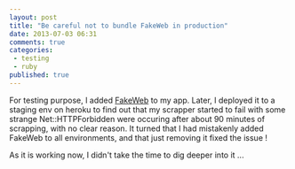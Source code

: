```yaml
---
layout: post
title: "Be careful not to bundle FakeWeb in production"
date: 2013-07-03 06:31
comments: true
categories:
 - testing
 - ruby
published: true
---
```

For testing purpose, I added [FakeWeb](https://github.com/chrisk/fakeweb) to my app. Later, I deployed it to a staging env on heroku to find out that my scrapper started to fail with some strange Net::HTTPForbidden were occuring after about 90 minutes of scrapping, with no clear reason. It turned that I had mistakenly added FakeWeb to all environments, and that just removing it fixed the issue !

As it is working now, I didn't take the time to dig deeper into it ...
